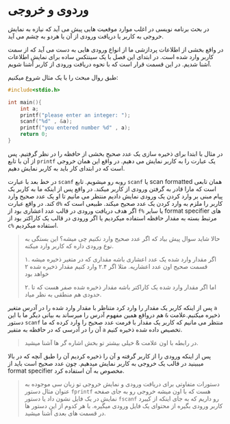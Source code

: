 # وردوی و خروجی

در بحث برنامه نویسی در اغلب موارد موقعیت هایی پیش می آید که نیازه به نمایش خروجی به کاربر یا دریافت ورودی از آن یا هردو به چشم می آید.

در واقع بخشی از اطلاعات پردازشی ما از انواع ورودی هایی به دست می آید که از سمت کاربر وارد شده است.
در ابتدای این فصل با یک سینتکس ساده برای نمایش اطلاعات آشنا شدیم. در این قسمت قرار است که با نحوه دریافت ورودی از کاربر آشنا شویم.

طبق روال مبحث را با یک مثال شروع میکنیم:


```c
#include<stdio.h>

int main(){
    int a;
    printf("please enter an integer: ");
    scanf("%d" , &a);
    printf("you entered number %d" , a);    
    return 0;
}

```



در مثال با ابتدا برای ذخیره سازی یک عدد صحیح بخشی از حافظه را در نظر گرفتیم. پس از آن با تابع `printf` یک عبارت را به کاربر نمایش می دهیم. در واقع این همان خروجی است که در ابتدای کار باید به کاربر نمایش دهیم.

در خط بعد با عبارت `scanf` روبه رو میشویم. تابع `scanf`  یا scan formatted همان تابعی است که مارا قادر به گرفتن ورودی از کاربر میکند. در واقع پس از اینکه ما به کاربر یک پیام مبنی بر وارد کردن یک ورودی نمایش دادیم منتظر می مانیم تا او یک عدد صحیح وارد کند. در واقع عبارت `d%` کاربر را ملزم به وارد کردن یک عدد صحیح میکند. طبیعی است که اگر هدف دریافت ورودی در قالب عدد اعشاری بود از `f%` یا سایر format specifier های مرتبط بسته به مقدار حافظه استفاده میکردیم یا اگر ورودی در قالب یک کاراکتر بود از `c%` استفاده میکردیم.

> حالا شاید سوال پیش بیاد که اگر عدد صحیح وارد نکنیم چی میشه؟ این بستگی به نوع ورودی داره که کاربر وارد میکنه.
> 
> ۱. اگر مقدار وارد شده یک عدد اعشاری باشه مقداری که در متغیر ذخیره میشه قسمت صحیح اون عدد اعشاریه. مثلا اگر ۲.۴ وارد کنیم مقدار ذخیره شده ۲ خواهد بود
> 
> ۲. اما اگر مقدار وارد شده یک کاراکتر باشه مقدار ذخیره شده صفر هست که تا حدودی هم منطقی به نظر میاد.

پس از اینکه کاربر یک مقدار را وارد کرد متناظر با مقدار وارد شده را در آدرس متغیر `a` ذخیره میکنیم.علامت `&` هم درواقع همین مفهوم آدرس را میرساند به بیانی دیگر ما با این دستور `scanf` منتظر می مانیم که کاربر یک مقدار با فرمت عدد صحیح را وارد کرده که ما آن را در آدرسی که در حافظه به متفیر `a` تخصیص داده شده ذخیره کنیم.

> در رابطه با اون علامت & خیلی بیشتر تو بخش اشاره گر ها آشنا میشید.

پس از اینکه ورودی را از کاربر گرفته و آن را ذخیره کردیم آن را طبق آنچه که در بالا میبینید در قالب یک خروجی به کاربر نمایش میدهیم. چون عدد صحیح است باید از format specifier مخصوص به آن استفاده کرد.

> دستورات متفاوتی برای دریافت ورودی و نمایش خروجی تو زبان سی موجوده به عنوان مثال دستور `fprintf` هست که با اون میشه خروجی رو به جای صفحه نمایش در یک فایل نشون داد یا دستور `fscanf` رو داریم که به جای اینکه از کیبرد کاربر ورودی بگیره از محتوای یک فایل ورودی میگیره.
> با هر کدوم از این دستور ها در قسمت های بعدی آشنا میشید.
